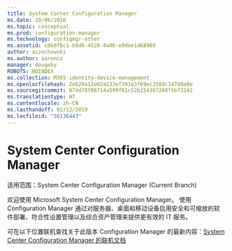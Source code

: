 ```yaml
---
title: System Center Configuration Manager
ms.date: 10/06/2016
ms.topic: conceptual
ms.prod: configuration-manager
ms.technology: configmgr-other
ms.assetid: c8b8f6c1-b8d6-4528-8a06-e9dee1d68969
author: aczechowski
ms.author: aaroncz
manager: dougeby
ROBOTS: NOINDEX
ms.collection: M365-identity-device-management
ms.openlocfilehash: 2eb20a12e02a133ef391e3f69ec358dc14780a0e
ms.sourcegitcommit: 874d78f08714a509f61c52b154387268f5b73242
ms.translationtype: HT
ms.contentlocale: zh-CN
ms.lasthandoff: 02/12/2019
ms.locfileid: "56136443"
---
```

# <a name="system-center-configuration-manager"></a>System Center Configuration Manager

适用范围：System Center Configuration Manager (Current Branch)

欢迎使用 Microsoft System Center Configuration Manager。 使用 Configuration Manager 通过对服务器、桌面和移动设备启用安全和可缩放的软件部署、符合性设置管理以及综合资产管理来提供更有效的 IT 服务。  

 可在以下位置联机查找关于此版本 Configuration Manager 的最新内容：[System Center Configuration Manager 的联机文档](https://go.microsoft.com/fwlink/?LinkID=533344)
